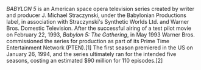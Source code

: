 _BABYLON 5_ is an American space opera television series created by writer and producer J. Michael Straczynski, under the Babylonian Productions label, in association with Straczynski's Synthetic Worlds Ltd. and Warner Bros. Domestic Television. After the successful airing of a test pilot movie on February 22, 1993, _Babylon 5: The Gathering_, in May 1993 Warner Bros. commissioned the series for production as part of its Prime Time Entertainment Network (PTEN).[1] The first season premiered in the US on January 26, 1994, and the series ultimately ran for the intended five seasons, costing an estimated $90 million for 110 episodes.[2]
